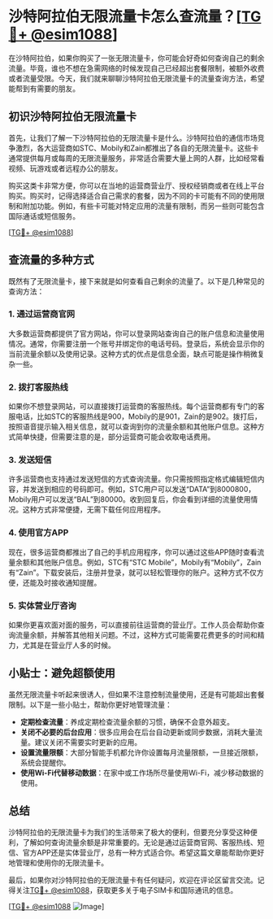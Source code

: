 # 沙特阿拉伯无限流量卡怎么查流量？[[TG💪+ @esim1088](https://t.me/s/esim1088)]

在沙特阿拉伯，如果你购买了一张无限流量卡，你可能会好奇如何查询自己的剩余流量。毕竟，谁也不想在急需网络的时候发现自己已经超出套餐限制，被额外收费或者流量受限。今天，我们就来聊聊沙特阿拉伯无限流量卡的流量查询方法，希望能帮到有需要的朋友。

## 初识沙特阿拉伯无限流量卡

首先，让我们了解一下沙特阿拉伯的无限流量卡是什么。沙特阿拉伯的通信市场竞争激烈，各大运营商如STC、Mobily和Zain都推出了各自的无限流量卡。这些卡通常提供每月或每周的无限流量服务，非常适合需要大量上网的人群，比如经常看视频、玩游戏或者远程办公的朋友。

购买这类卡非常方便，你可以在当地的运营商营业厅、授权经销商或者在线上平台购买。购买时，记得选择适合自己需求的套餐，因为不同的卡可能有不同的使用限制和附加功能。例如，有些卡可能对特定应用的流量有限制，而另一些则可能包含国际通话或短信服务。

[[TG💪+ @esim1088](https://t.me/s/esim1088)]

## 查流量的多种方式

既然有了无限流量卡，接下来就是如何查看自己剩余的流量了。以下是几种常见的查询方法：

### 1. **通过运营商官网**

大多数运营商都提供了官方网站，你可以登录网站查询自己的账户信息和流量使用情况。通常，你需要注册一个账号并绑定你的电话号码。登录后，系统会显示你的当前流量余额以及使用记录。这种方式的优点是信息全面，缺点可能是操作稍微复杂一些。

### 2. **拨打客服热线**

如果你不想登录网站，可以直接拨打运营商的客服热线。每个运营商都有专门的客服电话，比如STC的客服热线是900，Mobily的是901，Zain的是902。拨打后，按照语音提示输入相关信息，就可以查询到你的流量余额和其他账户信息。这种方式简单快捷，但需要注意的是，部分运营商可能会收取电话费用。

### 3. **发送短信**

许多运营商也支持通过发送短信的方式查询流量。你只需按照指定格式编辑短信内容，并发送到相应的号码即可。例如，STC用户可以发送“DATA”到8000800，Mobily用户可以发送“BAL”到80000。收到回复后，你会看到详细的流量使用情况。这种方式非常便捷，无需下载任何应用程序。

### 4. **使用官方APP**

现在，很多运营商都推出了自己的手机应用程序，你可以通过这些APP随时查看流量余额和其他账户信息。例如，STC有“STC Mobile”，Mobily有“Mobily”，Zain有“Zain”。下载安装后，注册并登录，就可以轻松管理你的账户。这种方式不仅方便，还能及时接收通知提醒。

### 5. **实体营业厅咨询**

如果你更喜欢面对面的服务，可以直接前往运营商的营业厅。工作人员会帮助你查询流量余额，并解答其他相关问题。不过，这种方式可能需要花费更多的时间和精力，尤其是在营业厅人多的时候。

## 小贴士：避免超额使用

虽然无限流量卡听起来很诱人，但如果不注意控制流量使用，还是有可能超出套餐限制。以下是一些小贴士，帮助你更好地管理流量：

- **定期检查流量**：养成定期检查流量余额的习惯，确保不会意外超支。
- **关闭不必要的后台应用**：很多应用会在后台自动更新或同步数据，消耗大量流量。建议关闭不需要实时更新的应用。
- **设置流量限额**：大部分智能手机都允许你设置每月流量限额，一旦接近限额，系统会提醒你。
- **使用Wi-Fi代替移动数据**：在家中或工作场所尽量使用Wi-Fi，减少移动数据的使用。

## 总结

沙特阿拉伯的无限流量卡为我们的生活带来了极大的便利，但要充分享受这种便利，了解如何查询流量余额是非常重要的。无论是通过运营商官网、客服热线、短信、官方APP还是实体营业厅，总有一种方式适合你。希望这篇文章能帮助你更好地管理和使用你的无限流量卡。

最后，如果你对沙特阿拉伯的无限流量卡有任何疑问，欢迎在评论区留言交流。记得关注[TG💪+ @esim1088](https://t.me/s/esim1088)，获取更多关于电子SIM卡和国际通讯的信息。

[[TG💪+ @esim1088](https://t.me/s/esim1088) ![Image](https://i.postimg.cc/4NQfJmqS/Snipaste-2025-05-13-00-14-12.png)]